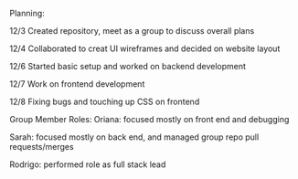 Planning:

12/3
Created repository, meet as a group to discuss overall plans

12/4
Collaborated to creat UI wireframes and decided on website layout

12/6
Started basic setup and worked on backend development

12/7
Work on frontend development

12/8
Fixing bugs and touching up CSS on frontend


Group Member Roles:
Oriana: focused mostly on front end and debugging

Sarah: focused mostly on back end, and managed group repo pull requests/merges

Rodrigo: performed role as full stack lead